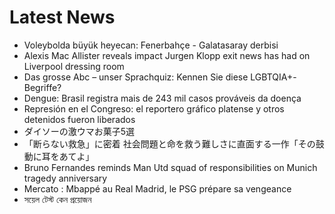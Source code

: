 # Latest News
-  Voleybolda büyük heyecan: Fenerbahçe - Galatasaray derbisi
-  Alexis Mac Allister reveals impact Jurgen Klopp exit news has had on Liverpool dressing room
-  Das grosse Abc – unser Sprachquiz: Kennen Sie diese LGBTQIA+-Begriffe?
-  Dengue: Brasil registra mais de 243 mil casos prováveis da doença
-  Represión en el Congreso: el reportero gráfico platense y otros detenidos fueron liberados
-  ダイソーの激ウマお菓子5選
-  「断らない救急」に密着 社会問題と命を救う難しさに直面する一作「その鼓動に耳をあてよ」
-  Bruno Fernandes reminds Man Utd squad of responsibilities on Munich tragedy anniversary
-  Mercato : Mbappé au Real Madrid, le PSG prépare sa vengeance
-  সয়েল টেস্ট কেন প্রয়োজন
